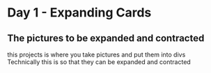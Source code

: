 # Day 1 - Expanding Cards

## The pictures to be expanded and contracted

<p>this projects is where you take pictures and put them into divs <br>
Technically this is so that they can be expanded and contracted<p>
